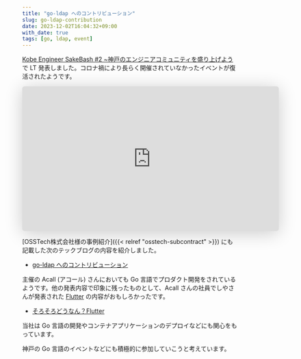 ```yaml
---
title: "go-ldap へのコントリビューション"
slug: go-ldap-contribution
date: 2023-12-02T16:04:32+09:00
with_date: true
tags: [go, ldap, event]
---
```


[Kobe Engineer SakeBash #2 ~神戸のエンジニアコミュニティを盛り上げよう](https://acall.connpass.com/event/302038/) で LT 発表しました。コロナ禍により長らく開催されていなかったイベントが復活されたようです。

<iframe class="speakerdeck-iframe" frameborder="0" src="https://speakerdeck.com/player/18d191169877476193d56bbd535a32a3" title="go-ldap Contribution" allowfullscreen="true" style="border: 0px; background: padding-box padding-box rgba(0, 0, 0, 0.1); margin: 0px; padding: 0px; border-radius: 6px; box-shadow: rgba(0, 0, 0, 0.2) 0px 5px 40px; width: 600px; height: auto; aspect-ratio: 560 / 315;" data-ratio="1.7777777777777777"></iframe>

[OSSTech株式会社様の事例紹介]({{< relref "osstech-subcontract" >}}) にも記載した次のテックブログの内容を紹介しました。

* [go-ldap へのコントリビューション](https://blog.osstech.co.jp/posts/2023/08/go-ldap-contribution/)

主催の Acall (アコール) さんにおいても Go 言語でプロダクト開発をされているようです。他の発表内容で印象に残ったものとして、Acall さんの社員でしやさんが発表された [Flutter](https://flutter.dev/) の内容がおもしろかったです。

* [そろそろどうなん？Flutter](https://docs.google.com/presentation/d/1R16dnV6ewhZWqe5mBKKIGf6jmZdNoNWDoE7tbX6APp8/edit#slide=id.gc6f73a04f_0_0)

当社は Go 言語の開発やコンテナアプリケーションのデプロイなどにも関心をもっています。

神戸の Go 言語のイベントなどにも積極的に参加していこうと考えています。
